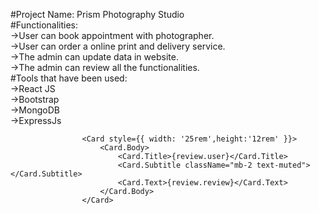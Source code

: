 #Project Name: Prism Photography Studio  
#Functionalities:  
    ->User can book appointment with photographer.  
    ->User can order a online print and delivery service.  
    ->The admin can update data in website.  
    ->The admin can review all the functionalities.  
#Tools that have been used:  
    ->React JS  
    ->Bootstrap  
    ->MongoDB  
    ->ExpressJs  


                       
     

                    <Card style={{ width: '25rem',height:'12rem' }}>
                        <Card.Body>
                            <Card.Title>{review.user}</Card.Title>
                            <Card.Subtitle className="mb-2 text-muted"></Card.Subtitle>
                            <Card.Text>{review.review}</Card.Text>
                        </Card.Body>
                    </Card>